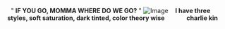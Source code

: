 ‎  ‎ " **IF YOU GO, MOMMA WHERE DO WE GO?** "
![Image](https://github.com/user-attachments/assets/ddbe5efc-f024-4cdd-8d0e-e41a225a00ba)
‎ 
‎ 
‎ 
__I have three styles, soft saturation, dark tinted, color theory wise
‎ ‎ ‎ ‎ ‎ ‎ ‎ ‎ ‎ ‎ ‎ ‎ ‎ ‎ charlie kin__
